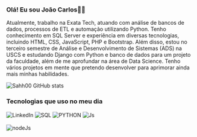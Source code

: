 ### Olá! Eu sou João Carlos🖖🏻
Atualmente, trabalho na Exata Tech, atuando com análise de bancos de dados, processos de ETL e automação utilizando Python. Tenho conhecimento em SQL Server e experiência em diversas tecnologias, incluindo HTML, CSS, JavaScript, PHP e Bootstrap. Além disso, estou no terceiro semestre de Análise e Desenvolvimento de Sistemas (ADS) na USCS e estudando Django com Python e banco de dados para um projeto da faculdade, além de me aprofundar na área de Data Science. Tenho vários projetos em mente que pretendo desenvolver para aprimorar ainda mais minhas habilidades.


![Sahh00 GitHub stats](https://github-readme-stats.vercel.app/api?username=Sahh00&show_icons=true&theme=radical)


### Tecnologias que uso no meu dia

<div style="display: inline_block">
    <img align="center" alt="LinkedIn" src="https://img.shields.io/badge/LinkedIn-0077B5?style=for-the-badge&logo=linkedin&logoColor=white">
    <img align="center" alt="SQL" src="https://img.icons8.com/?size=100&id=J6KcaRLsTgpZ&format=png&color=000000">
    <img align="center" alt="PYTHON" src="https://img.icons8.com/?size=100&id=l75OEUJkPAk4&format=png&color=000000">
    <img align="center" alt="Js" src="https://img.shields.io/badge/JavaScript-323330?style=for-the-badge&logo=javascript&logoColor=F7DF1E">
<div/>
    <br/>
<div>
    <img align="center" alt="nodeJs" src="https://github-readme-stats.vercel.app/api/top-langs/?username=Sahh00&layout=pie">
<div/>

